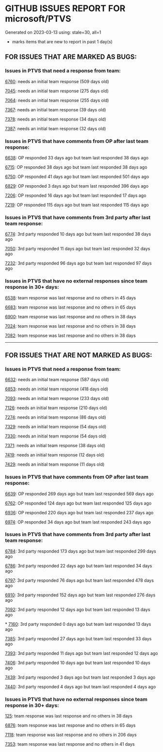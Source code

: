 
# GITHUB ISSUES REPORT FOR microsoft/PTVS


Generated on 2023-03-13 using: stale=30, all=1


* marks items that are new to report in past 1 day(s)


## FOR ISSUES THAT ARE MARKED AS BUGS:


### Issues in PTVS that need a response from team:


  [6760](https://github.com/microsoft/PTVS/issues/6760 "Evaluates all the expressions in interactive windows ignore the Completion Mode setting."): needs an initial team response (509 days old)

  [7045](https://github.com/microsoft/PTVS/issues/7045 "Failed to start a decorator and show potential decorators when type @."): needs an initial team response (275 days old)

  [7064](https://github.com/microsoft/PTVS/issues/7064 "Some intellisense don't work well in interactive window after writing some REPL commands"): needs an initial team response (255 days old)

  [7367](https://github.com/microsoft/PTVS/issues/7367 "No output result after clicking 'Execute Project in Python Interactive'"): needs an initial team response (39 days old)

  [7378](https://github.com/microsoft/PTVS/issues/7378 "Conda env is missing after updating python latest version"): needs an initial team response (34 days old)

  [7387](https://github.com/microsoft/PTVS/issues/7387 "Some Intellisense doesn't work."): needs an initial team response (32 days old)

### Issues in PTVS that have comments from OP after last team response:


  [6638](https://github.com/microsoft/PTVS/issues/6638 "Refactor rename incorrect when the referenced method is defined in another project. "): OP responded 33 days ago but team last responded 38 days ago

  [6715](https://github.com/microsoft/PTVS/issues/6715 "An error message &quot;This project &quot;PythonApplication3&quot; has a reference to a missing Conda environment &quot;env3&quot;&quot; always pops up when restart the VS."): OP responded 38 days ago but team last responded 38 days ago

  [6750](https://github.com/microsoft/PTVS/issues/6750 "An error pops up when run &quot;Django Check, Django Migrate, Django Create Superuser...&quot;. "): OP responded 41 days ago but team last responded 501 days ago

  [6829](https://github.com/microsoft/PTVS/issues/6829 "IntelliSense which is modified manually does not work after restart the VS."): OP responded 3 days ago but team last responded 396 days ago

  [7206](https://github.com/microsoft/PTVS/issues/7206 "The active environment doesn't change with the Cookiecutter Explorer is open"): OP responded 16 days ago but team last responded 17 days ago

  [7219](https://github.com/microsoft/PTVS/issues/7219 "No output with using ipython interactive window"): OP responded 115 days ago but team last responded 115 days ago

### Issues in PTVS that have comments from 3rd party after last team response:


  [6774](https://github.com/microsoft/PTVS/issues/6774 "The Python installed from Microsoft Store couldn't view installed packages when first use the environment."): 3rd party responded 10 days ago but team last responded 38 days ago

  [7050](https://github.com/microsoft/PTVS/issues/7050 "An error was reported in the output window when creating the env."): 3rd party responded 11 days ago but team last responded 32 days ago

  [7232](https://github.com/microsoft/PTVS/issues/7232 "native/python debugger cannot find python source code"): 3rd party responded 96 days ago but team last responded 97 days ago

### Issues in PTVS that have no external responses since team response in 30+ days:


  [6538](https://github.com/microsoft/PTVS/issues/6538 "No static analysis suggestions in Interactive window."): team response was last response and no others in 45 days

  [6683](https://github.com/microsoft/PTVS/issues/6683 "After deleting and re-creating, conda env will not appear in the list."): team response was last response and no others in 65 days

  [6900](https://github.com/microsoft/PTVS/issues/6900 "Python 3.10 fails to hit breakpoints when &quot;Native Code Debugging&quot; is enabled."): team response was last response and no others in 38 days

  [7024](https://github.com/microsoft/PTVS/issues/7024 "Python f-strings need syntax highlighting for expressions inside curly braces"): team response was last response and no others in 38 days

  [7082](https://github.com/microsoft/PTVS/issues/7082 "VS2022 Python Fonts and Colors Customization Regression from VS2019, Defies Microsoft Documentation"): team response was last response and no others in 38 days

---

## FOR ISSUES THAT ARE NOT MARKED AS BUGS:


### Issues in PTVS that need a response from team:


  [6632](https://github.com/microsoft/PTVS/issues/6632 "Publish Now in project properties should auto save first"): needs an initial team response (587 days old)

  [6853](https://github.com/microsoft/PTVS/issues/6853 "Unable to install suggested module when using IPython interactive mode."): needs an initial team response (418 days old)

  [7093](https://github.com/microsoft/PTVS/issues/7093 "Error: missing params.textDocument.text"): needs an initial team response (233 days old)

  [7126](https://github.com/microsoft/PTVS/issues/7126 "Creating python solution from existing python code fails for wsl based python project"): needs an initial team response (210 days old)

  [7274](https://github.com/microsoft/PTVS/issues/7274 "Changing error messages - differences in reported errors between VS and pyright cli"): needs an initial team response (86 days old)

  [7329](https://github.com/microsoft/PTVS/issues/7329 "VS 2022 crashes regularly"): needs an initial team response (54 days old)

  [7330](https://github.com/microsoft/PTVS/issues/7330 "Unable to create DLL for C++ "): needs an initial team response (54 days old)

  [7371](https://github.com/microsoft/PTVS/issues/7371 "Outdated settings "): needs an initial team response (38 days old)

  [7419](https://github.com/microsoft/PTVS/issues/7419 "Environment Management UI"): needs an initial team response (12 days old)

  [7429](https://github.com/microsoft/PTVS/issues/7429 "Start without Debug and Start with Debug button not available in right click menu"): needs an initial team response (11 days old)

### Issues in PTVS that have comments from OP after last team response:


  [6639](https://github.com/microsoft/PTVS/issues/6639 " IntelliSense does not work when changed SearchPath in PythonSettings.json file in open folder."): OP responded 269 days ago but team last responded 569 days ago

  [6762](https://github.com/microsoft/PTVS/issues/6762 "Unchecked &quot;Parameter information&quot; still has signature help."): OP responded 124 days ago but team last responded 125 days ago

  [6936](https://github.com/microsoft/PTVS/issues/6936 "Skip tests after clicking “Analyze Code Coverage”."): OP responded 220 days ago but team last responded 237 days ago

  [6974](https://github.com/microsoft/PTVS/issues/6974 "No IntelliSense when import folder under the workspace."): OP responded 34 days ago but team last responded 243 days ago

### Issues in PTVS that have comments from 3rd party after last team response:


  [6784](https://github.com/microsoft/PTVS/issues/6784 "Visual Studio Community 2022 - UTF-8 codec problem"): 3rd party responded 173 days ago but team last responded 299 days ago

  [6786](https://github.com/microsoft/PTVS/issues/6786 "Autocomplete after open brackets replaces entire line of code"): 3rd party responded 22 days ago but team last responded 34 days ago

  [6797](https://github.com/microsoft/PTVS/issues/6797 "VS2022 no longer allows mapping file extensions to the Python editor"): 3rd party responded 76 days ago but team last responded 478 days ago

  [6910](https://github.com/microsoft/PTVS/issues/6910 "Python Editor - SendSelectionToInteractive not working on VS2022"): 3rd party responded 152 days ago but team last responded 276 days ago

  [7092](https://github.com/microsoft/PTVS/issues/7092 "Stub paths setting not observed"): 3rd party responded 12 days ago but team last responded 13 days ago

\* [7160](https://github.com/microsoft/PTVS/issues/7160 "Python function with stacked decorators using functools.cache hangs when run without debugging"): 3rd party responded 0 days ago but team last responded 13 days ago

  [7385](https://github.com/microsoft/PTVS/issues/7385 "Live Share: The error is repeated twice in the error list on client."): 3rd party responded 27 days ago but team last responded 33 days ago

  [7393](https://github.com/microsoft/PTVS/issues/7393 "reportMissingModuleSource:  Visual Studio 2022 / Python"): 3rd party responded 11 days ago but team last responded 12 days ago

  [7406](https://github.com/microsoft/PTVS/issues/7406 "Python project reports a .NET Framwork error when .NET Core library is referenced"): 3rd party responded 10 days ago but team last responded 10 days ago

  [7439](https://github.com/microsoft/PTVS/issues/7439 "Installing VS 2022 v17.5.0 update removed Python that wasn't installed by VS"): 3rd party responded 3 days ago but team last responded 3 days ago

  [7440](https://github.com/microsoft/PTVS/issues/7440 "Python Search Path not Resolving"): 3rd party responded 4 days ago but team last responded 4 days ago

### Issues in PTVS that have no external responses since team response in 30+ days:


  [125](https://github.com/microsoft/PTVS/issues/125 "Automatically attach to subprocesses when debugging"): team response was last response and no others in 38 days

  [6876](https://github.com/microsoft/PTVS/issues/6876 "Extract method only works on one line and rename doesn't work at all"): team response was last response and no others in 65 days

  [7118](https://github.com/microsoft/PTVS/issues/7118 "IPython interactive mode always freezing"): team response was last response and no others in 206 days

  [7353](https://github.com/microsoft/PTVS/issues/7353 "Go To All does not work. "): team response was last response and no others in 41 days
